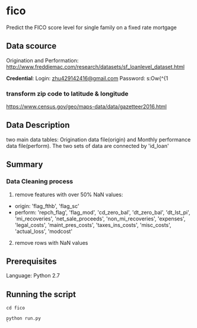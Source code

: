 # fico
Predict the FICO score level for single family on a fixed rate mortgage

## Data scource
Origination and Performation:
http://www.freddiemac.com/research/datasets/sf_loanlevel_dataset.html

**Credential**:
Login: zhu429142416@gmail.com
Password: s:Ow{^{1

### transform zip code to latitude & longitude
https://www.census.gov/geo/maps-data/data/gazetteer2016.html

## Data Description
two main data tables: Origination data file(origin) and Monthly performance data file(perform). The two sets of data are connected by 'id_loan'

## Summary
### Data Cleaning process
1. remove features with over 50% NaN values:
  * origin: 'flag_fthb', 'flag_sc'
  * perform:  'repch_flag', 'flag_mod', 'cd_zero_bal', 'dt_zero_bal', 'dt_lst_pi',
         'mi_recoveries', 'net_sale_proceeds', 'non_mi_recoveries',
         'expenses', 'legal_costs', 'maint_pres_costs', 'taxes_ins_costs',
         'misc_costs', 'actual_loss', 'modcost'

2. remove rows with NaN values

## Prerequisites
Language: Python 2.7

## Running the script
```
cd fico
```

```
python run.py
`